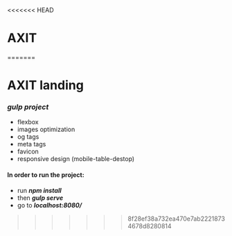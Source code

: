 <<<<<<< HEAD
# AXIT
=======
# AXIT landing
### **_gulp project_**

* flexbox
* images optimization
* og tags
* meta tags
* favicon
* responsive design (mobile-table-destop)

#### In order to run the project:
* run **_npm install_**
* then **_gulp serve_** 
* go to **_localhost:8080/_**
>>>>>>> 8f28ef38a732ea470e7ab22218734678d8280814
